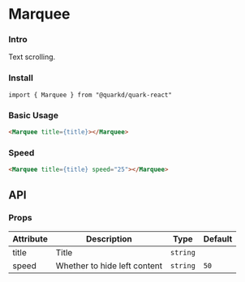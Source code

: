 # Marquee

### Intro

Text scrolling.

### Install

```tsx
import { Marquee } from "@quarkd/quark-react"
```

### Basic Usage
```html
<Marquee title={title}></Marquee>
```
### Speed
```html
<Marquee title={title} speed="25"></Marquee>
```

## API

### Props

| Attribute         | Description                             | Type   | Default           |
|--------------|----------------------------------|--------|------------------|
| title        | Title | `string`                     |
| speed      | Whether to hide left content               | `string`  | `50`